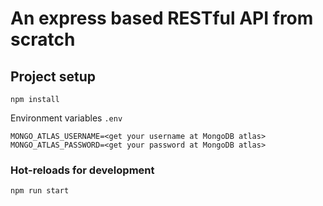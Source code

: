 # An express based RESTful API from scratch

## Project setup
```
npm install
```

Environment variables `.env`
```
MONGO_ATLAS_USERNAME=<get your username at MongoDB atlas>
MONGO_ATLAS_PASSWORD=<get your password at MongoDB atlas>
```

### Hot-reloads for development
```
npm run start
```